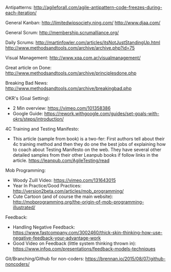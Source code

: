 Antipatterns:
http://agileforall.com/agile-antipattern-code-freezes-during-each-iteration/

General Kanban:
http://limitedwipsociety.ning.com/
http://www.djaa.com/

General Scrum: 
http://membership.scrumalliance.org/

Daily Scrums:
http://martinfowler.com/articles/itsNotJustStandingUp.html
http://www.methodsandtools.com/archive/archive.php?id=75

Visual Management:
http://www.xqa.com.ar/visualmanagement/

Great article on Done:
http://www.methodsandtools.com/archive/principlesdone.php

Breaking Bad News:
http://www.methodsandtools.com/archive/breakingbad.php

OKR's (Goal Setting):
* 2 Min overview: https://vimeo.com/101358386
* Google Guide: https://rework.withgoogle.com/guides/set-goals-with-okrs/steps/introduction/

4C Training and Testing Manifesto:

* This article (sample from book) is a two-fer: First authors tell about their 4c training method and then they do one the best jobs of explaining how to coach about Testing Manifesto on the  web. They have several other detailed samples from their other Leanpub books if follow links in the article.
https://leanpub.com/AgileTesting/read

Mob Programming:
* Woody Zuill Video: https://vimeo.com/131643015
* Year In Practice/Good Practices: http://version2beta.com/articles/mob_programming/
* Cute Cartoon (and of course the main website): http://mobprogramming.org/the-origin-of-mob-programming-illustrated/

Feedback:
* Handling Negative Feedback: https://www.fastcompany.com/3002460/thick-skin-thinking-how-use-negative-feedback-your-advantage-work
* Good Video on Feedback (little system thinking thrown in): https://www.infoq.com/presentations/feedback-models-techniques

Git/Branching/Github for non-coders: https://brennan.io/2015/08/07/github-noncoders/

